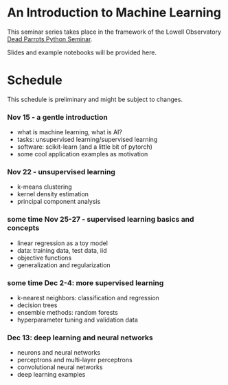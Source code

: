 # An Introduction to Machine Learning

This seminar series takes place in the framework of the Lowell Observatory
[Dead Parrots Python Seminar](https://github.com/LowellObservatory/DeadParrots).

Slides and example notebooks will be provided here.

# Schedule

This schedule is preliminary and might be subject to changes.

### Nov 15 - a gentle introduction
* what is machine learning, what is AI?
* tasks: unsupervised learning/supervised learning
* software: scikit-learn (and a little bit of pytorch)
* some cool application examples as motivation

### Nov 22 - unsupervised learning
* k-means clustering
* kernel density estimation 
* principal component analysis

### some time Nov 25-27 - supervised learning basics and concepts
* linear regression as a toy model
* data: training data, test data, iid
* objective functions
* generalization and regularization

### some time Dec 2-4: more supervised learning 
* k-nearest neighbors: classification and regression
* decision trees
* ensemble methods: random forests
* hyperparameter tuning and validation data

### Dec 13: deep learning and neural networks
* neurons and neural networks
* perceptrons and multi-layer perceptrons
* convolutional neural networks
* deep learning examples
